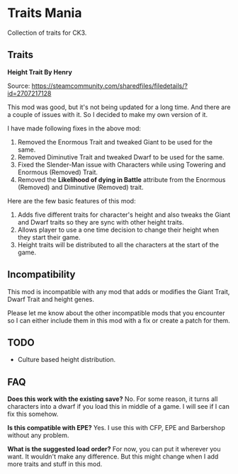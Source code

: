 # Traits Mania

Collection of traits for CK3.

## Traits

**Height Trait By Henry**

Source: https://steamcommunity.com/sharedfiles/filedetails/?id=2707217128

This mod was good, but it's not being updated for a long time. And there are a couple of issues with it. So I decided to make my own version of it.

I have made following fixes in the above mod:
1. Removed the Enormous Trait and tweaked Giant to be used for the same.
2. Removed Diminutive Trait and tweaked Dwarf to be used for the same.
3. Fixed the Slender-Man issue with Characters while using Towering and Enormous (Removed) Trait.
4. Removed the **Likelihood of dying in Battle** attribute from the Enormous (Removed) and Diminutive (Removed) trait.

Here are the few basic features of this mod:
1. Adds five different traits for character's height and also tweaks the Giant and Dwarf traits so they are sync with other height traits.
2. Allows player to use a one time decision to change their height when they start their game.
3. Height traits will be distributed to all the characters at the start of the game.

## Incompatibility

This mod is incompatible with any mod that adds or modifies the Giant Trait, Dwarf Trait and height genes.

Please let me know about the other incompatible mods that you encounter so I can either include them in this mod with a fix or create a patch for them.

## TODO
- Culture based height distribution.

## FAQ

**Does this work with the existing save?**
No. For some reason, it turns all characters into a dwarf if you load this in middle of a game. I will see if I can fix this somehow.

**Is this compatible with EPE?**
Yes. I use this with CFP, EPE and Barbershop without any problem.

**What is the suggested load order?**
For now, you can put it wherever you want. It wouldn't make any difference. But this might change when I add more traits and stuff in this mod.
